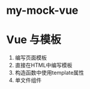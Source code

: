 # my-mock-vue

# Vue 与模板
1. 编写页面模板
  1. 直接在HTML中编写模板
  2. 构造函数中使用template属性
  3. 单文件组件<template>
2. 创建Vue实例
3. 将Vue挂载到DOM中

# 数据驱动模型
Vue的执行流程: 字符串模板 -> AST -> VNode -> 真正DOM
1. 获得模板
2. 生成抽象语法树 AST
3. 利用Vue构造函数中提供的数据来替换模板中的数据，得到新的元素
4. 将新的元素替换页面中的模板
其中最消耗性能的是：模板 -> AST 这一阶段

# 虚拟DOM(提高性能)
目标：
1. 将真实DOM转换为虚拟DOM
2. 将虚拟DOM转换为真实DOM
思路：与深拷贝类似

# 对于内置标签和自定义标签的处理
内置标签如：div,span,p 等等；
自定义标签就是vue组件。
因此需要一个函数，来判断是否是内置标签。
若写成：
```javascript
const HTMLTags = 'div,span,p'.split(',')
function isHTMLTag(tagName) {
  return HTMLTags.includes(tagName);
}
```
则会造成，每次遇到一个标签，都会去遍历tags数组，大大降低性能。
因此，可以采用柯里化和闭包的思想，将tags数组转换成对象:
```javascript
const HTMLTags = 'div,span,p'
function makeMap(tagsStr) {
  const map = Object.create(null);
  const list = tagsStr.split(',');
  list.forEach(tag => {
    map[tag] = true;
  })
  return function(tagName) {
    return map[tagName.toLowerCase()];
  }
}
const isHTMLTag = makeMap(HTMLTags);
isHTMLTag('div'); // true
```

# 响应式原理
1. 数据是直接存在于Vue实例上的
例如：
``` javascript
const app = new Vue({
  el: 'root',
  data: {
    name: 'romeo'
  }
})
const name = app.name; // romeo
```
2. 修改数据时，页面更新
```javascript
app.name = 'new name';
```